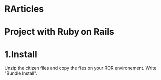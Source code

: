 # RArticles
# Project with Ruby on Rails
# 

# 1.Install 
Unzip the citizen files and copy the files on your ROR environement.
Write "Bundle Install".
